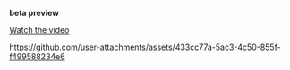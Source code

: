 **beta preview**

[Watch the video](https://github.com/user-attachments/assets/433cc77a-5ac3-4c50-855f-f499588234e6)


https://github.com/user-attachments/assets/433cc77a-5ac3-4c50-855f-f499588234e6

